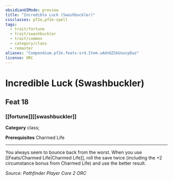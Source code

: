 ```yaml
---
obsidianUIMode: preview
title: "Incredible Luck (Swashbuckler)"
cssclasses: pf2e,pf2e-spell
tags:
  - trait/fortune
  - trait/swashbuckler
  - trait/common
  - category/class
  - remaster
aliases: "Compendium.pf2e.feats-srd.Item.uAdnQZSkUuxcpEwz"
license: ORC
---
```

# Incredible Luck (Swashbuckler)
## Feat 18
### [[fortune]][[swashbuckler]]

**Category** class; 



**Prerequisites** Charmed Life
* * *
You always seem to bounce back from the worst. When you use [[Feats/Charmed Life|Charmed Life]], roll the save twice (including the +2 circumstance bonus from Charmed Life) and use the better result.

*Source: Pathfinder Player Core 2*
*ORC*